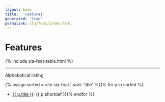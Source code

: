 ```yaml
---
layout: base
title:  'Features'
generated: 'true'
permalink: sla/feat/index.html
---
```


# Features

{% include sla-feat-table.html %}

----------

Alphabetical listing

{% assign sorted = site.sla-feat | sort: 'title' %}{% for p in sorted %}
* [{{ p.title }}](): {{ p.shortdef }}{% endfor %}
